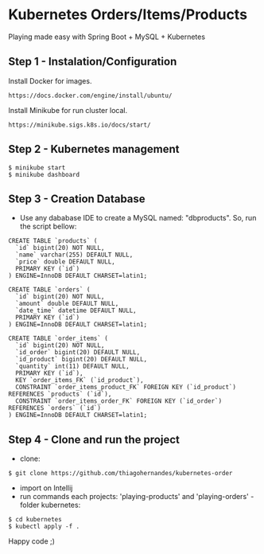 # Kubernetes Orders/Items/Products
Playing made easy with Spring Boot + MySQL + Kubernetes

## Step 1 - Instalation/Configuration

Install Docker for images.

```
https://docs.docker.com/engine/install/ubuntu/
```

Install Minikube for run cluster local.

```
https://minikube.sigs.k8s.io/docs/start/
```

## Step 2 - Kubernetes management

```
$ minikube start
$ minikube dashboard
```

## Step 3 - Creation Database

- Use any dababase IDE to create a MySQL named: "dbproducts". So, run the script bellow: 


```
CREATE TABLE `products` (
  `id` bigint(20) NOT NULL,
  `name` varchar(255) DEFAULT NULL,
  `price` double DEFAULT NULL,
  PRIMARY KEY (`id`)
) ENGINE=InnoDB DEFAULT CHARSET=latin1;

CREATE TABLE `orders` (
  `id` bigint(20) NOT NULL,
  `amount` double DEFAULT NULL,
  `date_time` datetime DEFAULT NULL,
  PRIMARY KEY (`id`)
) ENGINE=InnoDB DEFAULT CHARSET=latin1;

CREATE TABLE `order_items` (
  `id` bigint(20) NOT NULL,
  `id_order` bigint(20) DEFAULT NULL,
  `id_product` bigint(20) DEFAULT NULL,
  `quantity` int(11) DEFAULT NULL,
  PRIMARY KEY (`id`),
  KEY `order_items_FK` (`id_product`),
  CONSTRAINT `order_items_product_FK` FOREIGN KEY (`id_product`) REFERENCES `products` (`id`),
  CONSTRAINT `order_items_order_FK` FOREIGN KEY (`id_order`) REFERENCES `orders` (`id`)
) ENGINE=InnoDB DEFAULT CHARSET=latin1;

```

## Step 4 - Clone and run the project

- clone: 

```
$ git clone https://github.com/thiagohernandes/kubernetes-order
```

- import on Intellij
- run commands each projects: 'playing-products' and 'playing-orders' - folder kubernetes:

```
$ cd kubernetes
$ kubectl apply -f .

```

Happy code ;)

